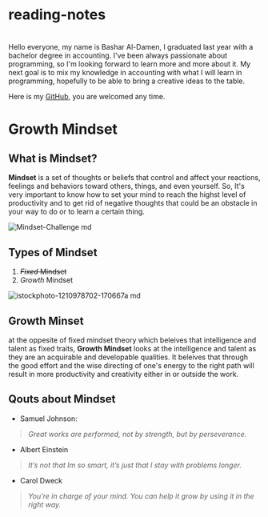 # reading-notes
#
Hello everyone,
my name is Bashar Al-Damen, I graduated last year with a bachelor degree in accounting.
I've been always passionate about programming, so I'm looking forward to learn more and more about it.
My next goal is to mix my knowledge in accounting with what I will learn in programming, hopefully to be able to bring a creative ideas to the table.

Here is my [GitHub](https://github.com/BasharDamen), you are welcomed any time.
#
#
# Growth Mindset #

## What is Mindset? ##
**Mindset** is a set of thoughts or beliefs that control and affect your reactions, feelings and behaviors toward others, things, and even yourself. So, It's very important to know how to set your mind to reach the highst level of productivity and to get rid of negative thoughts that could be an obstacle in your way to do or to learn a certain thing.

![Mindset-Challenge md](https://user-images.githubusercontent.com/85103954/120200244-c981ab00-c22c-11eb-89fb-244ce2254586.jpg)


## Types of Mindset ##
1. ~~*_Fixed_* Mindset~~
2. *_Growth_* Mindset


![istockphoto-1210978702-170667a md](https://user-images.githubusercontent.com/85103954/120199642-229d0f00-c22c-11eb-8d33-f427829f4189.jpg)

## Growth Minset ##
at the oppesite of fixed mindset theory which beleives that intelligence and talent as fixed traits, **Growth Mindset** looks at the intelligence and talent as they are an acquirable and developable qualities. It beleives that through the good effort and the wise directing of one's energy to the right path will result in more productivity and creativity either in or outside the work.

## Qouts about Mindset ##

* Samuel Johnson: 
>_Great works are performed, not by strength, but by perseverance._

* Albert Einstein
>_It’s not that Im so smart, it’s just that I stay with problems longer._

* Carol Dweck
>_You’re in charge of your mind. You can help it grow by using it in the right way._
 
